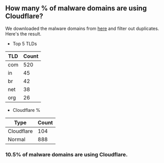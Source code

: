 ## How many % of malware domains are using Cloudflare?


We downloaded the malware domains from [here](https://urlhaus.abuse.ch) and filter out duplicates.
Here's the result.


[//]: # (start replacement)


- Top 5 TLDs

| TLD | Count |
| --- | --- |
| com | 520 |
| in | 45 |
| br | 42 |
| net | 38 |
| org | 26 |


- Cloudflare %

| Type | Count |
| --- | --- |
| Cloudflare | 104 |
| Normal | 888 |


### 10.5% of malware domains are using Cloudflare.